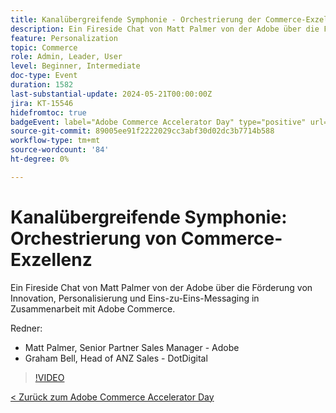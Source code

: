 ```yaml
---
title: Kanalübergreifende Symphonie - Orchestrierung der Commerce-Exzellenz
description: Ein Fireside Chat von Matt Palmer von der Adobe über die Förderung von Innovation, Personalisierung und Eins-zu-Eins-Messaging in Zusammenarbeit mit Adobe Commerce.
feature: Personalization
topic: Commerce
role: Admin, Leader, User
level: Beginner, Intermediate
doc-type: Event
duration: 1582
last-substantial-update: 2024-05-21T00:00:00Z
jira: KT-15546
hidefromtoc: true
badgeEvent: label="Adobe Commerce Accelerator Day" type="positive" url="https://experienceleague.adobe.com/en/docs/events/apac-commerce-recordings/2024/overview"
source-git-commit: 89005ee91f2222029cc3abf30d02dc3b7714b588
workflow-type: tm+mt
source-wordcount: '84'
ht-degree: 0%

---
```



# Kanalübergreifende Symphonie: Orchestrierung von Commerce-Exzellenz

Ein Fireside Chat von Matt Palmer von der Adobe über die Förderung von Innovation, Personalisierung und Eins-zu-Eins-Messaging in Zusammenarbeit mit Adobe Commerce.

Redner:

+ Matt Palmer, Senior Partner Sales Manager - Adobe
+ Graham Bell, Head of ANZ Sales - DotDigital

>[!VIDEO](https://video.tv.adobe.com/v/3429273/?learn=on)

[&lt; Zurück zum Adobe Commerce Accelerator Day](./overview.md)